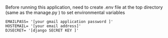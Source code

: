 Before running this application, need to create .env file at the top directory
(same as the manage.py ) to set environmental variables

```
EMAILPASS= '[your gmail application password ]'
HOSTEMAIL= '[your email address]'
DJSECRET= '[django SECRET KEY ]'
```
